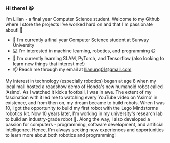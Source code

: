 ### Hi there! 😃
I'm Lilian - a final year Computer Science student. Welcome to my Github where I store the projects I've worked hard on and that I'm passionate about! 🙂

- 🔭 I’m currently a final year Computer Science student at Sunway University
- 💻 I'm interested in machine learning, robotics, and programming 😃
- 🌱 I’m currently learning SLAM, PyTorch, and Tensorflow (also looking to learn new things that interest me!)
- 📫 Reach me through my email at llianung01@gmail.com

My interest in technology (especially robotics) began at age 8 when my local mall hosted a roadshow demo of Honda's new humanoid robot called 'Asimo'. As I watched it kick a football, I was in awe. The extent of my fascination with it led me to watching every YouTube video on 'Asimo' in existence, and from then on, my dream became to build robots. 
When I was 10, I got the opportunity to build my first robot with the Lego Mindstorms robotics kit. Now 10 years later, I'm working in my university's research lab to build an industry-grade robot 🙂.
Along the way, I also developed a passion for computers - programming, software development, and artificial intelligence. Hence, I'm always seeking new experiences and opportunities to learn more about both robotics and programming!
